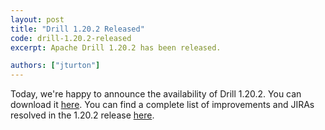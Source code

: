 ```yaml
---
layout: post
title: "Drill 1.20.2 Released"
code: drill-1.20.2-released
excerpt: Apache Drill 1.20.2 has been released.

authors: ["jturton"]
---
```


Today, we're happy to announce the availability of Drill 1.20.2. You can download it [here](https://drill.apache.org/download/). You can find a complete list of improvements and JIRAs resolved in the 1.20.2 release [here]({{site.baseurl}}/docs/apache-drill-1-20-2-release-notes/).

